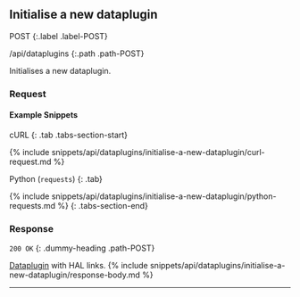 ## Initialise a new dataplugin

POST
{:.label .label-POST}

/api/dataplugins
{:.path .path-POST}

Initialises a new dataplugin.

### Request
#### Example Snippets
cURL
{: .tab .tabs-section-start}

{% include snippets/api/dataplugins/initialise-a-new-dataplugin/curl-request.md %}

Python (`requests`)
{: .tab}

{% include snippets/api/dataplugins/initialise-a-new-dataplugin/python-requests.md %}
{: .tabs-section-end}

### Response
`200 OK`
{: .dummy-heading .path-POST}

[Dataplugin](#dataplugin) with HAL links.
{% include snippets/api/dataplugins/initialise-a-new-dataplugin/response-body.md %}

---
